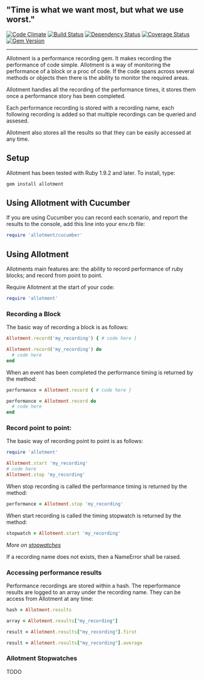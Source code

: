 "Time is what we want most, but what we use worst."
--------------

[![Code Climate](https://codeclimate.com/github/benSlaughter/allotment.png)](https://codeclimate.com/github/benSlaughter/allotment)
[![Build Status](https://travis-ci.org/benSlaughter/allotment.png?branch=master)](https://travis-ci.org/benSlaughter/allotment)
[![Dependency Status](https://gemnasium.com/benSlaughter/allotment.png)](https://gemnasium.com/benSlaughter/allotment)
[![Coverage Status](https://coveralls.io/repos/benSlaughter/allotment/badge.png?branch=master)](https://coveralls.io/r/benSlaughter/allotment)
[![Gem Version](https://badge.fury.io/rb/allotment.png)](http://badge.fury.io/rb/allotment)

---------------

Allotment is a performance recording gem. It makes recording the performance of code simple.
Allotment is a way of monitoring the performance of a block or a proc of code.
If the code spans across several methods or objects then there is the ability to monitor the required areas.

Allotment handles all the recording of the performance times,
it stores them once a performance story has been completed.

Each performance recording is stored with a recording name,
each following recording is added so that multiple recordings can be queried and assesed.

Allotment also stores all the results so that they can be easily accessed at any time.

## Setup

Allotment has been tested with Ruby 1.9.2 and later.
To install, type:

```bash
gem install allotment
```

## Using Allotment with Cucumber

If you are using Cucumber you can record each scenario, and report the results to the console, add this line into your env.rb file:

```ruby
require 'allotment/cucumber'
```

## Using Allotment

Allotments main features are: the ability to record performance of ruby blocks; and record from point to point.

Require Allotment at the start of your code:

```ruby
require 'allotment'
```

### Recording a Block

The basic way of recording a block is as follows:

```ruby
Allotment.record('my_recording') { # code here }
```
```ruby
Allotment.record('my_recording') do
  # code here
end
```

When an event has been completed the performance timing is returned by the method:

```ruby
performance = Allotment.record { # code here }
```
```ruby
performance = Allotment.record do
  # code here
end
```

### Record point to point:

The basic way of recording point to point is as follows:

```ruby
require 'allotment'

Allotment.start 'my_recording'
# code here
Allotment.stop 'my_recording'
```

When stop recording is called the performance timing is returned by the method:

```ruby
performance = Allotment.stop 'my_recording'
```

When start recording is called the timing stopwatch is returned by the method:

```ruby
stopwatch = Allotment.start 'my_recording'
```

_More on [stopwatches](#allotment-stopwatches)_

If a recording name does not exists, then a NameError shall be raised.

### Accessing performance results

Performance recordings are stored within a hash. The reperformance results are logged to an array under the recording name.
They can be access from Allotment at any time:

```ruby
hash = Allotment.results
```
```ruby
array = Allotment.results["my_recording"]
```
```ruby
result = Allotment.results["my_recording"].first
```
```ruby
result = Allotment.results["my_recording"].average

```

### Allotment Stopwatches

TODO

